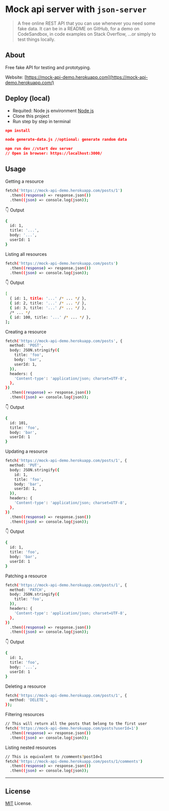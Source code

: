 # Mock api server with `json-server`

> A free online REST API that you can use whenever you need some fake data. It can be in a README on GitHub, for a demo on CodeSandbox, in code examples on Stack Overflow, ...or simply to test things locally.


## About

Free fake API for testing and prototyping.

Website: [https://mock-api-demo.herokuapp.com](https://mock-api-demo.herokuapp.com/)

## Deploy (local)

- Requited: Node js environment [Node js](https://nodejs.org/en/)
- Clone this project
- Run step by step in terminal

```json
npm install

node generate-data.js //optional: generate random data

npm run dev //start dev server
// Open in browser: https://localhost:3000/
```

## Usage
Getting a resource
```bash
fetch('https://mock-api-demo.herokuapp.com/posts/1')
  .then((response) => response.json())
  .then((json) => console.log(json));
```
👇 Output
```bash
{
  id: 1,
  title: '...',
  body: '...',
  userId: 1
}
```

Listing all resources
```bash
fetch('https://mock-api-demo.herokuapp.com/posts')
  .then((response) => response.json())
  .then((json) => console.log(json));
```
👇 Output
```bash
[
  { id: 1, title: '...' /* ... */ },
  { id: 2, title: '...' /* ... */ },
  { id: 3, title: '...' /* ... */ },
  /* ... */
  { id: 100, title: '...' /* ... */ },
];
```

Creating a resource
```bash
fetch('https://mock-api-demo.herokuapp.com/posts', {
  method: 'POST',
  body: JSON.stringify({
    title: 'foo',
    body: 'bar',
    userId: 1,
  }),
  headers: {
    'Content-type': 'application/json; charset=UTF-8',
  },
})
  .then((response) => response.json())
  .then((json) => console.log(json));
```
👇 Output
```bash
{
  id: 101,
  title: 'foo',
  body: 'bar',
  userId: 1
}
```
Updating a resource
```bash
fetch('https://mock-api-demo.herokuapp.com/posts/1', {
  method: 'PUT',
  body: JSON.stringify({
    id: 1,
    title: 'foo',
    body: 'bar',
    userId: 1,
  }),
  headers: {
    'Content-type': 'application/json; charset=UTF-8',
  },
})
  .then((response) => response.json())
  .then((json) => console.log(json));
```
👇 Output
```bash
{
  id: 1,
  title: 'foo',
  body: 'bar',
  userId: 1
}
```
Patching a resource
```bash
fetch('https://mock-api-demo.herokuapp.com/posts/1', {
  method: 'PATCH',
  body: JSON.stringify({
    title: 'foo',
  }),
  headers: {
    'Content-type': 'application/json; charset=UTF-8',
  },
})
  .then((response) => response.json())
  .then((json) => console.log(json));
```
👇 Output
```bash
{
  id: 1,
  title: 'foo',
  body: '...',
  userId: 1
}
```

Deleting a resource
```bash
fetch('https://mock-api-demo.herokuapp.com/posts/1', {
  method: 'DELETE',
});
```

Filtering resources
```bash
// This will return all the posts that belong to the first user
fetch('https://mock-api-demo.herokuapp.com/posts?userId=1')
  .then((response) => response.json())
  .then((json) => console.log(json));
```


Listing nested resources
```bash
// This is equivalent to /comments?postId=1
fetch('https://mock-api-demo.herokuapp.com/posts/1/comments')
  .then((response) => response.json())
  .then((json) => console.log(json));
```
---

## License

[MIT](LICENSE) License.
